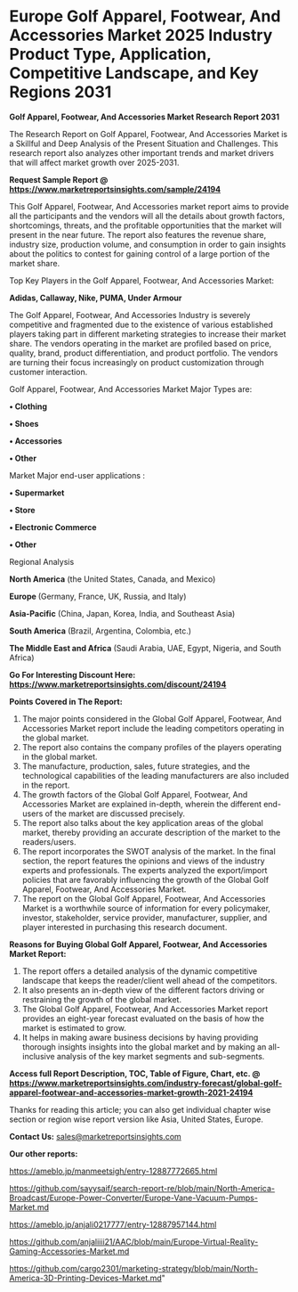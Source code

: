 # Europe Golf Apparel, Footwear, And Accessories Market 2025 Industry Product Type, Application, Competitive Landscape, and Key Regions 2031

<strong>Golf Apparel, Footwear, And Accessories Market Research Report 2031</strong>

The Research Report on Golf Apparel, Footwear, And Accessories Market is a Skillful and Deep Analysis of the Present Situation and Challenges. This research report also analyzes other important trends and market drivers that will affect market growth over 2025-2031.

<strong>Request Sample Report @ <a href=https://www.marketreportsinsights.com/sample/24194>https://www.marketreportsinsights.com/sample/24194</a></strong>

This Golf Apparel, Footwear, And Accessories market report aims to provide all the participants and the vendors will all the details about growth factors, shortcomings, threats, and the profitable opportunities that the market will present in the near future. The report also features the revenue share, industry size, production volume, and consumption in order to gain insights about the politics to contest for gaining control of a large portion of the market share.

Top Key Players in the Golf Apparel, Footwear, And Accessories Market:

<strong>Adidas, Callaway, Nike, PUMA, Under Armour</strong>

The Golf Apparel, Footwear, And Accessories Industry is severely competitive and fragmented due to the existence of various established players taking part in different marketing strategies to increase their market share. The vendors operating in the market are profiled based on price, quality, brand, product differentiation, and product portfolio. The vendors are turning their focus increasingly on product customization through customer interaction.

Golf Apparel, Footwear, And Accessories Market Major Types are:

<strong>• Clothing

• Shoes

• Accessories

• Other</strong>

Market Major end-user applications :

<strong>• Supermarket

• Store

• Electronic Commerce

• Other</strong>

Regional Analysis

</u><strong><b>North America</b></strong> (the United States, Canada, and Mexico)

<strong><b>Europe </b></strong>(Germany, France, UK, Russia, and Italy)

<strong><b>Asia-Pacific</b></strong> (China, Japan, Korea, India, and Southeast Asia)

<strong><b>South America</b></strong> (Brazil, Argentina, Colombia, etc.)

<strong><b>The Middle East and Africa</b></strong> (Saudi Arabia, UAE, Egypt, Nigeria, and South Africa)

<strong>Go For Interesting Discount Here: <a href=https://www.marketreportsinsights.com/discount/24194>https://www.marketreportsinsights.com/discount/24194</a></strong>

<strong>Points Covered in The Report:</strong>
<ol>
  <li>The major points considered in the Global Golf Apparel, Footwear, And Accessories Market report include the leading competitors operating in the global market.</li>
  <li>The report also contains the company profiles of the players operating in the global market.</li>
  <li>The manufacture, production, sales, future strategies, and the technological capabilities of the leading manufacturers are also included in the report.</li>
  <li>The growth factors of the Global Golf Apparel, Footwear, And Accessories Market are explained in-depth, wherein the different end-users of the market are discussed precisely.</li>
  <li>The report also talks about the key application areas of the global market, thereby providing an accurate description of the market to the readers/users.</li>
  <li>The report incorporates the SWOT analysis of the market. In the final section, the report features the opinions and views of the industry experts and professionals. The experts analyzed the export/import policies that are favorably influencing the growth of the Global Golf Apparel, Footwear, And Accessories Market.</li>
  <li>The report on the Global Golf Apparel, Footwear, And Accessories Market is a worthwhile source of information for every policymaker, investor, stakeholder, service provider, manufacturer, supplier, and player interested in purchasing this research document.</li>
</ol>
<strong>Reasons for Buying Global Golf Apparel, Footwear, And Accessories Market Report:</strong>

<ol>
  <li>The report offers a detailed analysis of the dynamic competitive landscape that keeps the reader/client well ahead of the competitors.</li>
  <li>It also presents an in-depth view of the different factors driving or restraining the growth of the global market.</li>
  <li>The Global Golf Apparel, Footwear, And Accessories Market report provides an eight-year forecast evaluated on the basis of how the market is estimated to grow.</li>
  <li>It helps in making aware business decisions by having providing thorough insights insights into the global market and by making an all-inclusive analysis of the key market segments and sub-segments.</li>
</ol>
<strong>Access full Report Description, TOC, Table of Figure, Chart, etc. @ <a href=https://www.marketreportsinsights.com/industry-forecast/global-golf-apparel-footwear-and-accessories-market-growth-2021-24194>https://www.marketreportsinsights.com/industry-forecast/global-golf-apparel-footwear-and-accessories-market-growth-2021-24194</a></strong>


Thanks for reading this article; you can also get individual chapter wise section or region wise report version like Asia, United States, Europe.

<strong>Contact Us:</strong>
sales@marketreportsinsights.com

<strong>Our other reports:</strong>

<a href=https://ameblo.jp/manmeetsigh/entry-12887772665.html>https://ameblo.jp/manmeetsigh/entry-12887772665.html</a>

<a href=https://github.com/sayysaif/search-report-re/blob/main/North-America-Broadcast/Europe-Power-Converter/Europe-Vane-Vacuum-Pumps-Market.md>https://github.com/sayysaif/search-report-re/blob/main/North-America-Broadcast/Europe-Power-Converter/Europe-Vane-Vacuum-Pumps-Market.md</a>

<a href=https://ameblo.jp/anjali0217777/entry-12887957144.html>https://ameblo.jp/anjali0217777/entry-12887957144.html</a>

<a href=https://github.com/anjaliiii21/AAC/blob/main/Europe-Virtual-Reality-Gaming-Accessories-Market.md>https://github.com/anjaliiii21/AAC/blob/main/Europe-Virtual-Reality-Gaming-Accessories-Market.md</a>

<a href=https://github.com/cargo2301/marketing-strategy/blob/main/North-America-3D-Printing-Devices-Market.md>https://github.com/cargo2301/marketing-strategy/blob/main/North-America-3D-Printing-Devices-Market.md</a>"
